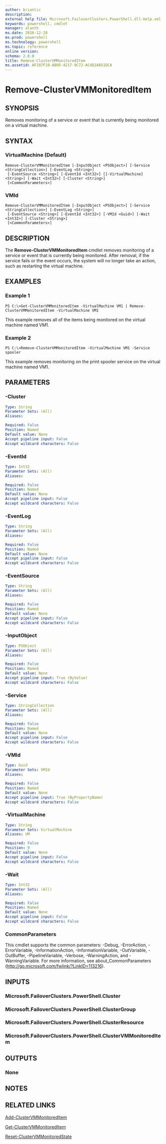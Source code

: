 ```yaml
---
author: brianlic
description: 
external help file: Microsoft.FailoverClusters.PowerShell.dll-Help.xml
keywords: powershell, cmdlet
manager: alanth
ms.date: 2016-12-20
ms.prod: powershell
ms.technology: powershell
ms.topic: reference
online version: 
schema: 2.0.0
title: Remove-ClusterVMMonitoredItem
ms.assetid: AF287F10-AB05-4217-9C72-AC4D2A851DCA
---
```


# Remove-ClusterVMMonitoredItem

## SYNOPSIS
Removes monitoring of a service or event that is currently being monitored on a virtual machine.

## SYNTAX

### VirtualMachine (Default)
```
Remove-ClusterVMMonitoredItem [-InputObject <PSObject>] [-Service <StringCollection>] [-EventLog <String>]
 [-EventSource <String>] [-EventId <Int32>] [[-VirtualMachine] <String>] [-Wait <Int32>] [-Cluster <String>]
 [<CommonParameters>]
```

### VMId
```
Remove-ClusterVMMonitoredItem [-InputObject <PSObject>] [-Service <StringCollection>] [-EventLog <String>]
 [-EventSource <String>] [-EventId <Int32>] [-VMId <Guid>] [-Wait <Int32>] [-Cluster <String>]
 [<CommonParameters>]
```

## DESCRIPTION
The **Remove-ClusterVMMonitoredItem** cmdlet removes monitoring of a service or event that is currently being monitored.
After removal, if the service fails or the event occurs, the system will no longer take an action, such as restarting the virtual machine.

## EXAMPLES

### Example 1
```
PS C:\>Get-ClusterVMMonitoredItem -VirtualMachine VM1 | Remove-ClusterVMMonitoredItem -VirtualMachine VM1
```

This example removes all of the items being monitored on the virtual machine named VM1.

### Example 2
```
PS C:\>Remove-ClusterVMMonitoredItem -VirtualMachine VM1 -Service spooler
```

This example removes monitoring on the print spooler service on the virtual machine named VM1.

## PARAMETERS

### -Cluster


```yaml
Type: String
Parameter Sets: (All)
Aliases: 

Required: False
Position: Named
Default value: None
Accept pipeline input: False
Accept wildcard characters: False
```

### -EventId


```yaml
Type: Int32
Parameter Sets: (All)
Aliases: 

Required: False
Position: Named
Default value: None
Accept pipeline input: False
Accept wildcard characters: False
```

### -EventLog


```yaml
Type: String
Parameter Sets: (All)
Aliases: 

Required: False
Position: Named
Default value: None
Accept pipeline input: False
Accept wildcard characters: False
```

### -EventSource


```yaml
Type: String
Parameter Sets: (All)
Aliases: 

Required: False
Position: Named
Default value: None
Accept pipeline input: False
Accept wildcard characters: False
```

### -InputObject


```yaml
Type: PSObject
Parameter Sets: (All)
Aliases: 

Required: False
Position: Named
Default value: None
Accept pipeline input: True (ByValue)
Accept wildcard characters: False
```

### -Service


```yaml
Type: StringCollection
Parameter Sets: (All)
Aliases: 

Required: False
Position: Named
Default value: None
Accept pipeline input: False
Accept wildcard characters: False
```

### -VMId


```yaml
Type: Guid
Parameter Sets: VMId
Aliases: 

Required: False
Position: Named
Default value: None
Accept pipeline input: True (ByPropertyName)
Accept wildcard characters: False
```

### -VirtualMachine


```yaml
Type: String
Parameter Sets: VirtualMachine
Aliases: VM

Required: False
Position: 0
Default value: None
Accept pipeline input: False
Accept wildcard characters: False
```

### -Wait


```yaml
Type: Int32
Parameter Sets: (All)
Aliases: 

Required: False
Position: Named
Default value: None
Accept pipeline input: False
Accept wildcard characters: False
```

### CommonParameters
This cmdlet supports the common parameters: -Debug, -ErrorAction, -ErrorVariable, -InformationAction, -InformationVariable, -OutVariable, -OutBuffer, -PipelineVariable, -Verbose, -WarningAction, and -WarningVariable. For more information, see about_CommonParameters (http://go.microsoft.com/fwlink/?LinkID=113216).

## INPUTS

### Microsoft.FailoverClusters.PowerShell.Cluster

### Microsoft.FailoverClusters.PowerShell.ClusterGroup

### Microsoft.FailoverClusters.PowerShell.ClusterResource

### Microsoft.FailoverClusters.PowerShell.ClusterVMMonitoredItem

## OUTPUTS

### None

## NOTES

## RELATED LINKS

[Add-ClusterVMMonitoredItem](./Add-ClusterVMMonitoredItem.md)

[Get-ClusterVMMonitoredItem](./Get-ClusterVMMonitoredItem.md)

[Reset-ClusterVMMonitoredState](./Reset-ClusterVMMonitoredState.md)

